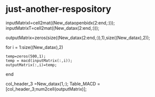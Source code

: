 # just-another-respository
inputMatrixI=cell2mat((New_dataopenbidx(2:end,:)));
inputMatrixT=cell2mat((New_datax(2:end,:)));

outputMatrix=zeros(size((New_datax(2:end,:)),1),size((New_datax),2));


for i = 1:size((New_datax),2)
   
    temp=zeros(500,1);
    temp = macd(inputMatrix(:,i));
    outputMatrix(:,i)=temp;
end

 col_header_3 =New_datax(1,:);
 Table_MACD = [col_header_3;num2cell(outputMatrix)];

